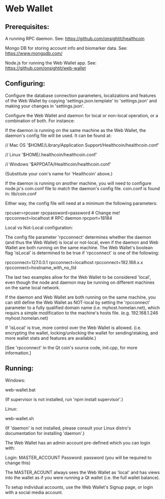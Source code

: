# Web Wallet


## Prerequisites:

A running RPC daemon. See:
 https://github.com/onsightit/healthcoin

Mongo DB for storing account info and biomarker data. See:
 https://www.mongodb.com/

Node.js for running the Web Wallet app. See:
 https://github.com/onsightit/web-wallet


## Configuring:

Configure the database connection parameters, localizations and features of the Web Wallet by copying 'settings.json.template' to 'settings.json' and making your changes in 'settings.json'.

Configure the Web Wallet and daemon for local or non-local operation, or a combination of both. For instance:

If the daemon is running on the same machine as the Web Wallet, the daemon's config file will be used. It can be found at:

 // Mac OS
 '$HOME/Library/Application Support/Healthcoin/healthcoin.conf'

 // Linux
 '$HOME/.healthcoin/healthcoin.conf'

 // Windows
 '$APPDATA/Healthcoin/healthcoin.conf'

(Substitute your coin's name for 'Healthcoin' above.)

If the daemon is running on another machine, you will need to configure node.js's coin.conf file to match the daemon's config file. coin.conf is found in: lib/coin.conf

Either way, the config file will need at a minimum the following parameters:

rpcuser=rpcuser
rpcpassword=password  # Change me!
rpcconnect=localhost  # RPC daemon
rpcport=18184

Local vs Not-Local configuration:

The config file parameter 'rpcconnect' determines whether the daemon (and thus the Web Wallet) is local or not-local, even if the daemon and Web Wallet are both running on the same machine. The Web Wallet's boolean flag 'isLocal' is determined to be true if 'rpcconnect' is one of the following:

rpcconnect=127.0.0.1
rpcconnect=localhost
rpcconnect=192.168.x.x
rpcconnect=hostname_with_no_tld

The last two examples allow for the Web Wallet to be considered 'local', even though the node and daemon may be running on different machines on the same local network.

If the daemon and Web Wallet are both running on the same machine, you can still define the Web Wallet as NOT-local by setting the 'rpcconnect' parameter to a fully qualified domain name (i.e. myhost.homelan.net), which requirs a simple modification to the machine's hosts file. (e.g. 192.168.1.246 myhost.homelan.net)

If 'isLocal' is true, more control over the Web Wallet is allowed. (i.e. encrypting the wallet, locking/unlocking the wallet for sending/staking, and more wallet stats and features are available.)

[See 'rpcconnect' in the Qt coin's source code, init.cpp, for more information.]


## Running:

Windows:

  web-wallet.bat

  (If supervisor is not installed, run 'npm install supervisor'.)

Linux:

  web-wallet.sh

  (If 'daemon' is not installed, please consult your Linux distro's documentation for installing 'daemon'.)

The Web Wallet has an admin account pre-defined which you can login with:

  Login:    MASTER_ACCOUNT
  Password: password  (you will be required to change this)

The MASTER_ACOUNT always sees the Web Wallet as 'local' and has views into the wallet as if you were running a Qt wallet (i.e. the full wallet balance).

To setup individual accounts, use the Web Wallet's Signup page, or login with a social media account.
